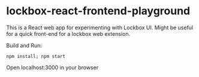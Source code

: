 # lockbox-react-frontend-playground

This is a React web app for experimenting with Lockbox UI. 
Might be useful for a quick front-end for a lockbox web extension.

Build and Run:

`npm install; npm start`

Open localhost:3000 in your browser
